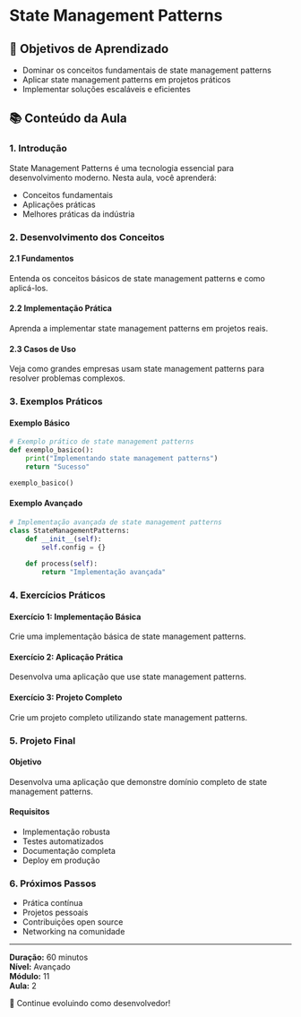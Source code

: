 # State Management Patterns

## 🎯 Objetivos de Aprendizado
- Dominar os conceitos fundamentais de state management patterns
- Aplicar state management patterns em projetos práticos
- Implementar soluções escaláveis e eficientes

## 📚 Conteúdo da Aula

### 1. Introdução
State Management Patterns é uma tecnologia essencial para desenvolvimento moderno. Nesta aula, você aprenderá:

- Conceitos fundamentais
- Aplicações práticas
- Melhores práticas da indústria

### 2. Desenvolvimento dos Conceitos

#### 2.1 Fundamentos
Entenda os conceitos básicos de state management patterns e como aplicá-los.

#### 2.2 Implementação Prática
Aprenda a implementar state management patterns em projetos reais.

#### 2.3 Casos de Uso
Veja como grandes empresas usam state management patterns para resolver problemas complexos.

### 3. Exemplos Práticos

#### Exemplo Básico
```python
# Exemplo prático de state management patterns
def exemplo_basico():
    print("Implementando state management patterns")
    return "Sucesso"

exemplo_basico()
```

#### Exemplo Avançado
```python
# Implementação avançada de state management patterns
class StateManagementPatterns:
    def __init__(self):
        self.config = {}
    
    def process(self):
        return "Implementação avançada"
```

### 4. Exercícios Práticos

#### Exercício 1: Implementação Básica
Crie uma implementação básica de state management patterns.

#### Exercício 2: Aplicação Prática
Desenvolva uma aplicação que use state management patterns.

#### Exercício 3: Projeto Completo
Crie um projeto completo utilizando state management patterns.

### 5. Projeto Final

#### Objetivo
Desenvolva uma aplicação que demonstre domínio completo de state management patterns.

#### Requisitos
- Implementação robusta
- Testes automatizados
- Documentação completa
- Deploy em produção

### 6. Próximos Passos

- Prática contínua
- Projetos pessoais
- Contribuições open source
- Networking na comunidade

---

**Duração:** 60 minutos  
**Nível:** Avançado  
**Módulo:** 11  
**Aula:** 2  

🎉 Continue evoluindo como desenvolvedor!
